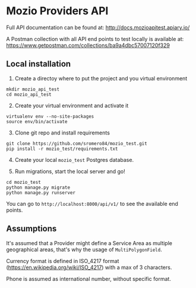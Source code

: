 # Mozio Providers API

Full API documentation can be found at: http://docs.mozioapitest.apiary.io/

A Postman collection with all API end points to test locally is available at: https://www.getpostman.com/collections/ba9a4dbc57007120f329

## Local installation
1) Create a directoy where to put the project and you virtual environment
```
mkdir mozio_api_test
cd mozio_api_test
```
2) Create your virtual environment and activate it
```
virtualenv env --no-site-packages
source env/bin/activate
```
3) Clone git repo and install requirements
```
git clone https://github.com/sromero84/mozio_test.git
pip install -r mozio_test/requirements.txt 
```
4) Create your local  `mozio_test` Postgres database. 

5) Run migrations, start the local server and go!

```
cd mozio_test
python manage.py migrate
python manage.py runserver
```

You can go to `http://localhost:8000/api/v1/` to see the available end points.

## Assumptions

It's assumed that a Provider might define a Service Area as multiple geographical areas, that's why the usage of `MultiPolygonField`.

Currency format is defined in ISO_4217 format (https://en.wikipedia.org/wiki/ISO_4217) with a max of 3 characters.

Phone is assumed as international number, without specific format.
